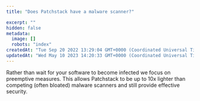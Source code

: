 ```yaml
---
title: "Does Patchstack have a malware scanner?"

excerpt: ""
hidden: false
metadata: 
  image: []
  robots: "index"
createdAt: "Tue Sep 20 2022 13:29:04 GMT+0000 (Coordinated Universal Time)"
updatedAt: "Wed May 10 2023 14:20:33 GMT+0000 (Coordinated Universal Time)"
---
```

Rather than wait for your software to become infected we focus on preemptive measures. This allows Patchstack to be up to 10x lighter than competing (often bloated) malware scanners and still provide effective security.
